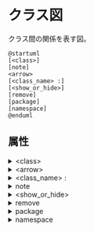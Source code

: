 # クラス図

クラス間の関係を表す図。

```uml
@startuml
[<class>]
[note]
<arrow>
[<class_name> :]
[<show_or_hide>]
[remove]
[package]
[namespace]
@enduml
```

## 属性

<details><summary>&lt;class&gt;</summary>

### &lt;class&gt;

クラスの定義

|class|説明|
|:---|:---|
|abstract|抽象クラス|
|annotation|注釈|
|circle|円|
|()|小さい円|
|class|一般的なクラス|
|diamond|ひし形|
|&lt;&gt;|小さいひし形|
|enum|列挙型|
|entity|実態|
|interface|インタフェース|

```puml
<class> {<class_name> | "<class_name>" as} [\<\<<[(<I>,#<color>)]streotype>\>\>] [\<<generics>>\>] [#color] [\{
    [<visibility>] [\{<category>\}] {<field> | <method>()}[: <type>]
    [...]
    [..]  ' ここで..は繰り返しを示さない。
    [==]
\}]
```

#### 属性

<details><summary>as</summary>

##### as

```puml
as <alias>
```

</details>

<details><summary>&lt;visibility&gt;</summary>

##### &lt;visibility&gt;

|visibility||
|:---|:---|
|-|private|
|#|protected|
|~|package private|
|+|public|

```puml
<visibility>
```

</details>

<details><summary>&lt;category&gt;</summary>

##### &lt;category&gt;

明示的に次を指定できます。

|category|説明|
|:---|:---|
|field|フィールド|
|method|メソッド|
|static|静的|
|abstract|抽象|

```puml
<category>
```

</details>

<details><summary>..</summary>

##### ..

点線で区切る。

```puml
..[<message>..]
```

</details>

<details><summary>==</summary>

##### ==

二重線で区切る

```puml
==[<message>==]
```

</details>

#### 例

<details><summary>スタイルの変更</summary>

##### スタイルの変更

```puml
@startuml
class bar #line:green;back:lightblue
class bar2 #lightblue;line:green
class Foo1 #back:red;line:00FFFF
class FooDashed #line.dashed:blue
class FooDotted #line.dotted:blue
class FooBold #line.bold
class Demo1 #back:lightgreen|yellow;header:blue/red
@enduml
```

</details>

</details>

<details><summary>&lt;arrow&gt;</summary>

### &lt;arrow&gt;

クラスの関係

|arrow|説明|
|:---|:---|
|&lt;&#124;--|汎化、特化(継承)|
|&lt;&#124;..|実現(実装)|
|*--|合成|
|o--|集約|
|&lt--|関連|
|&lt..|依存|
|#||
|x--||
|}--||
|+--|パッケージ同士の親子関係|
|^--||

```puml
<class_name>[::{<method>() | field}] ["<message1>"] <arrow> ["message2"] <class_name>[::{method | field}] [#<color>]: [\<] <message3> [\>]
```

#### 備考

<details><summary>汎化、特化</summary>

##### 汎化

サブクラスとスーパークラスの関係で

サブクラスからスーパークラスを汎化、

スーパークラスからサブクラスを特化。

```puml
SubClass --|> SuperClass
```

</details>

<details><summary>実現</summary>

##### 実現

クラスがインタフェースを実装すること。

```puml
Implemention ..|> Specialization
```

</details>

<details><summary>関連</summary>

##### 関連

集約関係のない意味論的関係

</details>

<details><summary>合成</summary>

##### 合成

完全な集約をあらわし、集約してる側のオブジェクトが消去されたら、

集約されているオブジェクトも消える関係。

```puml
CompositeElement *-- ComposedElement
```

</details>

<details><summary>集約</summary>

##### 集約

どちらかの要素がもう一方を共有している関連

```puml
AggregatingElement o-- AggregatedElement
```

</details>

#### 例

<details><summary>矢印のスタイル</summary>

##### 矢印のスタイル

```puml
@startuml
title Bracketed line style mix
class foo
class bar
bar1 : [#red,thickness=1]
bar2 : [#red,dashed,thickness=2]
bar3 : [#green,dashed,thickness=4]
bar4 : [#blue,dotted,thickness=8]
bar5 : [#blue,plain,thickness=16]
foo --> bar
foo -[#red,thickness=1]-> bar1 : [red,1]
foo -[#red,dashed,thickness=2]-> : [red,dashed,2]
foo -[#green,dashed,thickness=4]-> : [grean,dashed,4]
foo -[#blue,dotted,thickness=8]-> : [blue,dotted,8]
foo -[#blue,plain,thickness=16]-> : [blue,plain,16]

@enduml

@startuml
class foo
foo --> bar : normal
foo --> bar1 #line:red;line.bold;text:red : red bold
foo --> bar2 #green;line.dashed;text:green : green dashed
foo --> bar3 #blue;line.dotted;text:blue : blue dotted
@enduml
```

</details>

</details>

<details><summary>&lt;class_name&gt; :</summary>

```puml
<class_name> : {<method>() | <field>}[: <type>]
```

</details>

<details><summary>note</summary>

### note

```puml
note {
    {left | right | top} [of | on link] [#<color>]
        {: {<message>} | <multi_line> end note}
    | "<message>" as
}
```

#### 属性

<details><summary>left</summary>

##### left

左側にノートをつける。

```puml
left
```

</details>

<details><summary>right</summary>

##### right

右側にノートをつける

```puml
right
```

</details>

<details><summary>top</summary>

##### top

上にノートをつける。

```puml
top
```

</details>

<details><summary>of</summary>

##### of

ノートをつけるクラスやメソッド、属性を指定する。

省略する場合、クラス定義の直後につける必要がある。

```puml
of <class_name>[::<method_or_field_name>]
```

</details>

<details><summary>as</summary>

参照するための名前をつける。

##### as

```puml
as <alias>
```

</details>

<details><summary>on link</summary>

##### on link

```puml
on link
```

リンクメッセージにノートをつける。

関係を示した文の直後に書く必要がある。

</details>

<details><summary>end note</summary>

##### end note

複数行のノートを記述したときの終わりを示す。

```puml
end note
```

</details>

</details>

<details><summary>&lt;show_or_hide&gt;</summary>

### &lt;show_or_hide&gt;

指定した属性を隠したり、表示する。

```puml
{show | hide} [class | interface | enum | <class_name> | @unlinked] [empty] {
    fields
    | methods
    | members
    | circle
    | stereotype
}
```

</details>

<details><summary>remove</summary>

### remove

クラスを削除

```puml
remove {<class_name> | @unlinked}
```

</details>

<details><summary>package</summary>

クラスをグループ化する。

### package

```puml
package {<class_name> | "<class_name>" as} [\<\<<stype>\>\>] #color {
    <expression>
    [...]
}
```

#### 属性

<details><summary>as</summary>

##### as

```puml
as <alias>
```
</details>

<details><summary>&lt;style&gt;</summary>

##### &lt;style&gt;

以下のスタイルを選ぶことができる。

- Node
- Rectangle
- Folder
- Frame
- Cloud
- Database


```puml
\<<style>\>
```

</details>

</details>

<details><summary>namespace</summary>

### namespace

パッケージ同士に同じクラス名が存在する場合に便利。

```puml
namespace <name> {
    <expression>
    [...]
}
```

#### 例

<details><summary>一般的な例</summary>

```puml
@startuml
class BaseClass
namespace net.dummy #DDDDDD {
.BaseClass <|-- Person
Meeting o-- Person
.BaseClass <|- Meeting
}
namespace net.foo {
net.dummy.Person <|- Person
.BaseClass <|-- Person
net.dummy.Meeting o-- Person
}
BaseClass <|-- net.unused.Person
@enduml
```

</details>

</details>
